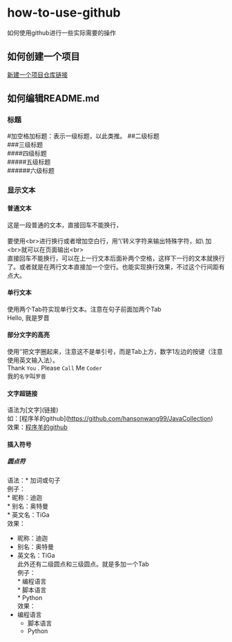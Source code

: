 # how-to-use-github
如何使用github进行一些实际需要的操作
## 如何创建一个项目
 [新建一个项目仓库链接](https://jingyan.baidu.com/article/8cdccae9269b1f315413cde2.html)
## 如何编辑README.md
### 标题
#加空格加标题：表示一级标题，以此类推。
##二级标题  
###三级标题  
####四级标题  
#####五级标题  
######六级标题
### 显示文本
#### 普通文本
这是一段普通的文本，直接回车不能换行，<br>  
要使用\<br>进行换行或者增加空白行，用‘\’转义字符来输出特殊字符，如\ 加\<br>就可以在页面输出\<br><br>
直接回车不能换行，可以在上一行文本后面补两个空格，这样下一行的文本就换行了。或者就是在两行文本直接加一个空行。也能实现换行效果，不过这个行间距有点大。
#### 单行文本
使用两个Tab符实现单行文本。注意在句子前面加两个Tab <br>
  Hello, 我是罗晋
#### 部分文字的高亮
使用‘’把文字圈起来，注意这不是单引号，而是Tab上方，数字1左边的按键（注意使用英文输入法）。<br>
Thank `You` . Please `Call` Me `Coder` <br>
我的`名字`叫`罗晋`
#### 文字超链接
语法为\[文字](链接)<br>
如：\[程序羊的github](https://github.com/hansonwang99/JavaCollection)<br>
效果：[程序羊的github](https://github.com/hansonwang99/JavaCollection)
#### 插入符号
##### 圆点符
语法：\* 加词或句子<br>
例子：<br>
\* 昵称：迪迦 <br> 
\* 别名：奥特曼 <br> 
\* 英文名：TiGa <br>
效果：<br>
* 昵称：迪迦 <br> 
* 别名：奥特曼 <br> 
* 英文名：TiGa <br>
此外还有二级圆点和三级圆点。就是多加一个Tab <br>
例子：<br>
\* 编程语言  <br> 
  \* 脚本语言  <br> 
   \* Python<br> 
效果：<br>
* 编程语言  <br> 
  * 脚本语言  <br> 
   * Python <br> 
